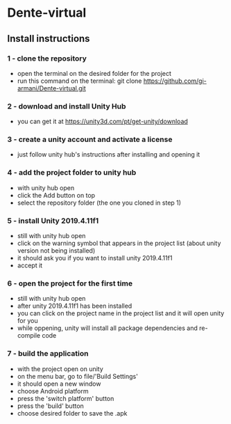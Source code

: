 # Dente-virtual 

## Install instructions

### 1 - clone the repository
  - open the terminal on the desired folder for the project
  - run this command on the terminal: git clone https://github.com/gi-armani/Dente-virtual.git

### 2 - download and install Unity Hub
  - you can get it at https://unity3d.com/pt/get-unity/download

### 3 - create a unity account and activate a license
  - just follow unity hub's instructions after installing and opening it
 
### 4 - add the project folder to unity hub
  - with unity hub open
  - click the Add button on top
  - select the repository folder (the one you cloned in step 1)

### 5 - install Unity 2019.4.11f1
  - still with unity hub open
  - click on the warning symbol that appears in the project list (about unity version not being installed)
  - it should ask you if you want to install unity 2019.4.11f1
  - accept it
  
### 6 - open the project for the first time
  - still with unity hub open
  - after unity 2019.4.11f1 has been installed
  - you can click on the project name in the project list and it will open unity for you
  - while oppening, unity will install all package dependencies and re-compile code

### 7 - build the application
  - with the project open on unity
  - on the menu bar, go to file/'Build Settings'
  - it should open a new window
  - choose Android platform
  - press the 'switch platform' button
  - press the 'build' button
  - choose desired folder to save the .apk
